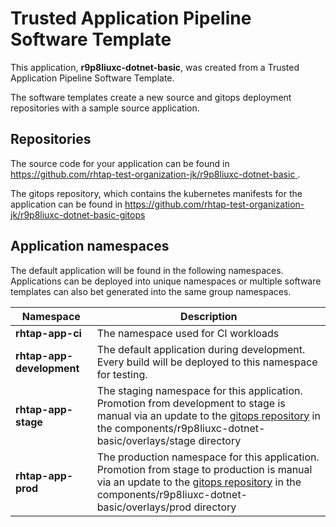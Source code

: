 # Trusted Application Pipeline Software Template

This application, **r9p8liuxc-dotnet-basic**, was created from a Trusted Application Pipeline Software Template.

The software templates create a new source and gitops deployment repositories with a sample source application. 

## Repositories

The source code for your application can be found in [https://github.com/rhtap-test-organization-jk/r9p8liuxc-dotnet-basic ](https://github.com/rhtap-test-organization-jk/r9p8liuxc-dotnet-basic ).
 
The gitops repository, which contains the kubernetes manifests for the application can be found in 
[https://github.com/rhtap-test-organization-jk/r9p8liuxc-dotnet-basic-gitops ](https://github.com/rhtap-test-organization-jk/r9p8liuxc-dotnet-basic-gitops ) 

## Application namespaces 

The default application will be found in the following namespaces. Applications can be deployed into unique namespaces or multiple software templates can also bet generated into the same group namespaces.  

|  Namespace   |  Description   |  
| -------- | -------- |
| **rhtap-app-ci** | The namespace used for CI workloads |
| **rhtap-app-development** | The default application during development. Every build will be deployed to this namespace for testing. |
| **rhtap-app-stage** | The staging namespace for this application. Promotion from development to stage is manual via an update to the [gitops repository](https://github.com/rhtap-test-organization-jk/r9p8liuxc-dotnet-basic-gitops ) in the components/r9p8liuxc-dotnet-basic/overlays/stage directory |
| **rhtap-app-prod** | The production namespace for this application. Promotion from stage to production is manual via an update to the [gitops repository](https://github.com/rhtap-test-organization-jk/r9p8liuxc-dotnet-basic-gitops ) in the components/r9p8liuxc-dotnet-basic/overlays/prod directory |